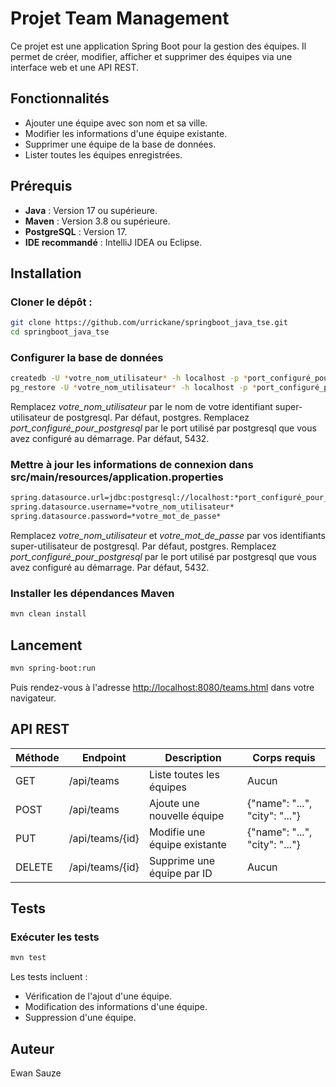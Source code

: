 # Projet Team Management

Ce projet est une application Spring Boot pour la gestion des équipes. Il permet de créer, modifier, afficher et supprimer des équipes via une interface web et une API REST.

## Fonctionnalités

- Ajouter une équipe avec son nom et sa ville.
- Modifier les informations d'une équipe existante.
- Supprimer une équipe de la base de données.
- Lister toutes les équipes enregistrées.

## Prérequis

- **Java** : Version 17 ou supérieure.
- **Maven** : Version 3.8 ou supérieure.
- **PostgreSQL** : Version 17.
- **IDE recommandé** : IntelliJ IDEA ou Eclipse.

## Installation

### Cloner le dépôt :
```bash
git clone https://github.com/urrickane/springboot_java_tse.git
cd springboot_java_tse
```
### Configurer la base de données
```bash
createdb -U *votre_nom_utilisateur* -h localhost -p *port_configuré_pour_postgresql* teams_db
pg_restore -U *votre_nom_utilisateur* -h localhost -p *port_configuré_pour_postgresql* -d teams_db -c './dump bdd/backup_teams_db.dump'
```
Remplacez *votre_nom_utilisateur* par le nom de votre identifiant super-utilisateur de postgresql. Par défaut, postgres.
Remplacez *port_configuré_pour_postgresql* par le port utilisé par postgresql que vous avez configuré au démarrage. Par défaut, 5432.
### Mettre à jour les informations de connexion dans src/main/resources/application.properties
```bash
spring.datasource.url=jdbc:postgresql://localhost:*port_configuré_pour_postgresql*/teams_db
spring.datasource.username=*votre_nom_utilisateur*
spring.datasource.password=*votre_mot_de_passe*
```
Remplacez *votre_nom_utilisateur* et *votre_mot_de_passe* par vos identifiants super-utilisateur de postgresql. Par défaut, postgres.
Remplacez *port_configuré_pour_postgresql* par le port utilisé par postgresql que vous avez configuré au démarrage. Par défaut, 5432.
### Installer les dépendances Maven
```bash
mvn clean install
```

## Lancement

```bash
mvn spring-boot:run
```
Puis rendez-vous à l'adresse [http://localhost:8080/teams.html](http://localhost:8080/teams.html) dans votre navigateur.

## API REST

| Méthode |	Endpoint        |	Description                  | Corps requis                   |
| ------- | --------------- | ---------------------------- | ------------------------------ |
| GET	    | /api/teams      | Liste toutes les équipes     | Aucun                          |
| POST	  | /api/teams      | Ajoute une nouvelle équipe   | {"name": "...", "city": "..."} |
| PUT	    | /api/teams/{id} | Modifie une équipe existante | {"name": "...", "city": "..."} |
| DELETE  | /api/teams/{id} | Supprime une équipe par ID   | Aucun                          |

## Tests

### Exécuter les tests
```bash
mvn test
```
Les tests incluent :
- Vérification de l'ajout d'une équipe.
- Modification des informations d'une équipe.
- Suppression d'une équipe.

## Auteur

Ewan Sauze
